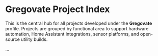 # Gregovate Project Index

This is the central hub for all projects developed under the **Gregovate** profile. Projects are grouped by functional area to support hardware automation, Home Assistant integrations, sensor platforms, and open-source utility builds.

...

<!-- Truncated for brevity: Full content will be placed in README.md -->
